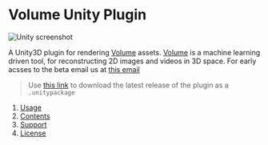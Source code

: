 # Volume Unity Plugin

![Unity screenshot](https://github.com/Volume-GL/Volume-Unity-Plugin/blob/master/Docs/unity.png)

A Unity3D plugin for rendering [Volume](https://volume.gl) assets. [Volume](https://volume.gl) is a machine learning driven tool, for reconstructing 2D images and videos in 3D space. For early acsses to the beta email us at [this email](hello@volume.gl)

> Use [this link](https://github.com/Volume-GL/Volume-Unity-Plugin/releases) to download the latest release of the plugin as a ```.unitypackage```


1. [Usage](#usage)
1. [Contents](#contents)
1. [Support](#support)
1. [License](#license)
